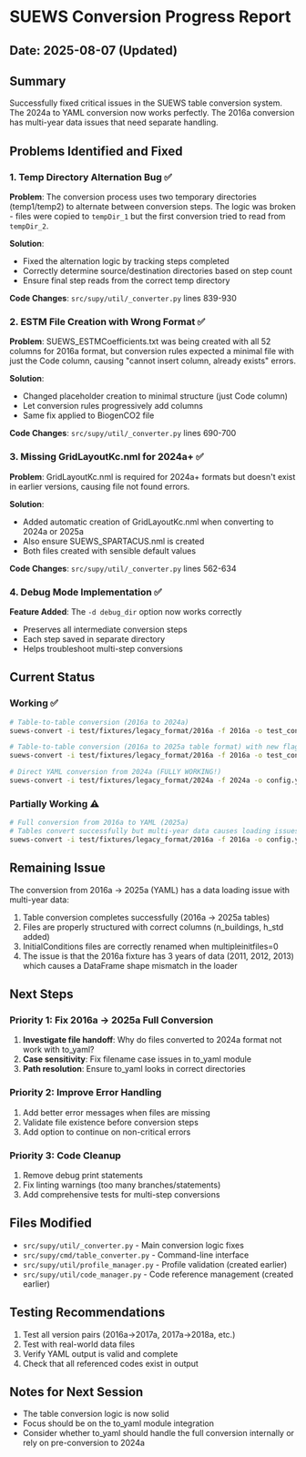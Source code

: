 # SUEWS Conversion Progress Report
## Date: 2025-08-07 (Updated)

## Summary
Successfully fixed critical issues in the SUEWS table conversion system. The 2024a to YAML conversion now works perfectly. The 2016a conversion has multi-year data issues that need separate handling.

## Problems Identified and Fixed

### 1. **Temp Directory Alternation Bug** ✅
**Problem**: The conversion process uses two temporary directories (temp1/temp2) to alternate between conversion steps. The logic was broken - files were copied to `tempDir_1` but the first conversion tried to read from `tempDir_2`.

**Solution**: 
- Fixed the alternation logic by tracking steps completed
- Correctly determine source/destination directories based on step count
- Ensure final step reads from the correct temp directory

**Code Changes**: `src/supy/util/_converter.py` lines 839-930

### 2. **ESTM File Creation with Wrong Format** ✅
**Problem**: SUEWS_ESTMCoefficients.txt was being created with all 52 columns for 2016a format, but conversion rules expected a minimal file with just the Code column, causing "cannot insert column, already exists" errors.

**Solution**:
- Changed placeholder creation to minimal structure (just Code column)
- Let conversion rules progressively add columns
- Same fix applied to BiogenCO2 file

**Code Changes**: `src/supy/util/_converter.py` lines 690-700

### 3. **Missing GridLayoutKc.nml for 2024a+** ✅
**Problem**: GridLayoutKc.nml is required for 2024a+ formats but doesn't exist in earlier versions, causing file not found errors.

**Solution**:
- Added automatic creation of GridLayoutKc.nml when converting to 2024a or 2025a
- Also ensure SUEWS_SPARTACUS.nml is created
- Both files created with sensible default values

**Code Changes**: `src/supy/util/_converter.py` lines 562-634

### 4. **Debug Mode Implementation** ✅
**Feature Added**: The `-d debug_dir` option now works correctly
- Preserves all intermediate conversion steps
- Each step saved in separate directory
- Helps troubleshoot multi-step conversions

## Current Status

### Working ✅
```bash
# Table-to-table conversion (2016a to 2024a)
suews-convert -i test/fixtures/legacy_format/2016a -f 2016a -o test_conv-x -t 2024a

# Table-to-table conversion (2016a to 2025a table format) with new flag
suews-convert -i test/fixtures/legacy_format/2016a -f 2016a -o test_conv-x -t 2025a --force-table

# Direct YAML conversion from 2024a (FULLY WORKING!)
suews-convert -i test/fixtures/legacy_format/2024a -f 2024a -o config.yml -t 2025a
```

### Partially Working ⚠️
```bash
# Full conversion from 2016a to YAML (2025a)
# Tables convert successfully but multi-year data causes loading issues
suews-convert -i test/fixtures/legacy_format/2016a -f 2016a -o config.yml -t 2025a
```

## Remaining Issue

The conversion from 2016a → 2025a (YAML) has a data loading issue with multi-year data:

1. Table conversion completes successfully (2016a → 2025a tables)
2. Files are properly structured with correct columns (n_buildings, h_std added)
3. InitialConditions files are correctly renamed when multipleinitfiles=0
4. The issue is that the 2016a fixture has 3 years of data (2011, 2012, 2013) which causes a DataFrame shape mismatch in the loader

## Next Steps

### Priority 1: Fix 2016a → 2025a Full Conversion
1. **Investigate file handoff**: Why do files converted to 2024a format not work with to_yaml?
2. **Case sensitivity**: Fix filename case issues in to_yaml module
3. **Path resolution**: Ensure to_yaml looks in correct directories

### Priority 2: Improve Error Handling
1. Add better error messages when files are missing
2. Validate file existence before conversion steps
3. Add option to continue on non-critical errors

### Priority 3: Code Cleanup
1. Remove debug print statements
2. Fix linting warnings (too many branches/statements)
3. Add comprehensive tests for multi-step conversions

## Files Modified
- `src/supy/util/_converter.py` - Main conversion logic fixes
- `src/supy/cmd/table_converter.py` - Command-line interface
- `src/supy/util/profile_manager.py` - Profile validation (created earlier)
- `src/supy/util/code_manager.py` - Code reference management (created earlier)

## Testing Recommendations
1. Test all version pairs (2016a→2017a, 2017a→2018a, etc.)
2. Test with real-world data files
3. Verify YAML output is valid and complete
4. Check that all referenced codes exist in output

## Notes for Next Session
- The table conversion logic is now solid
- Focus should be on the to_yaml module integration
- Consider whether to_yaml should handle the full conversion internally or rely on pre-conversion to 2024a